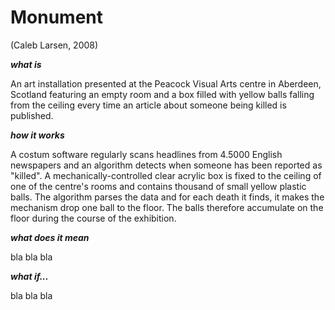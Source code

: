 # Monument
(Caleb Larsen, 2008)

***what is***

An art installation presented at the Peacock Visual Arts centre in Aberdeen, Scotland featuring an empty room and a box filled with yellow balls falling from the ceiling every time an article about someone being killed is published. 

***how it works***

A costum software regularly scans headlines from 4.5000 English newspapers and an algorithm detects when someone has been reported as "killed".
A mechanically-controlled clear acrylic box is fixed to the ceiling of one of the centre's rooms and contains thousand of small yellow plastic balls.
The algorithm parses the data and for each death it finds, it makes the mechanism drop one ball to the floor.
The balls therefore accumulate on the floor during the course of the exhibition.

***what does it mean***

bla bla bla

***what if...***

bla bla bla
